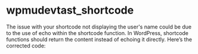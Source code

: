 # wpmudevtast_shortcode
The issue with your shortcode not displaying the user's name could be due to the use of echo within the shortcode function. In WordPress, shortcode functions should return the content instead of echoing it directly.  Here’s the corrected code:
